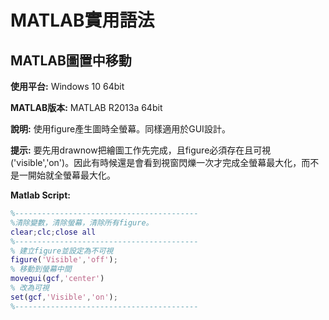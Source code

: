 # MATLAB實用語法
## MATLAB圖置中移動
**使用平台:**
Windows 10 64bit

**MATLAB版本:**
MATLAB R2013a 64bit

**說明:**
使用figure產生圖時全螢幕。同樣適用於GUI設計。

**提示:**
要先用drawnow把繪圖工作先完成，且figure必須存在且可視('visible','on')。因此有時候還是會看到視窗閃爍一次才完成全螢幕最大化，而不是一開始就全螢幕最大化。

**Matlab Script:**
```matlab
%-----------------------------------------
%清除變數，清除螢幕，清除所有figure。
clear;clc;close all
%-----------------------------------------
% 建立figure並設定為不可視
figure('Visible','off');
% 移動到螢幕中間
movegui(gcf,'center')
% 改為可視
set(gcf,'Visible','on');
%-----------------------------------------
```
